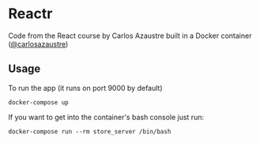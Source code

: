 # Reactr
Code from the React course by Carlos Azaustre built in a Docker container ([@carlosazaustre](http://twitter.com/carlosazaustre))

## Usage
To run the app (it runs on port 9000 by default)
```
docker-compose up
```
If you want to get into the container's bash console just run:
```
docker-compose run --rm store_server /bin/bash
```
